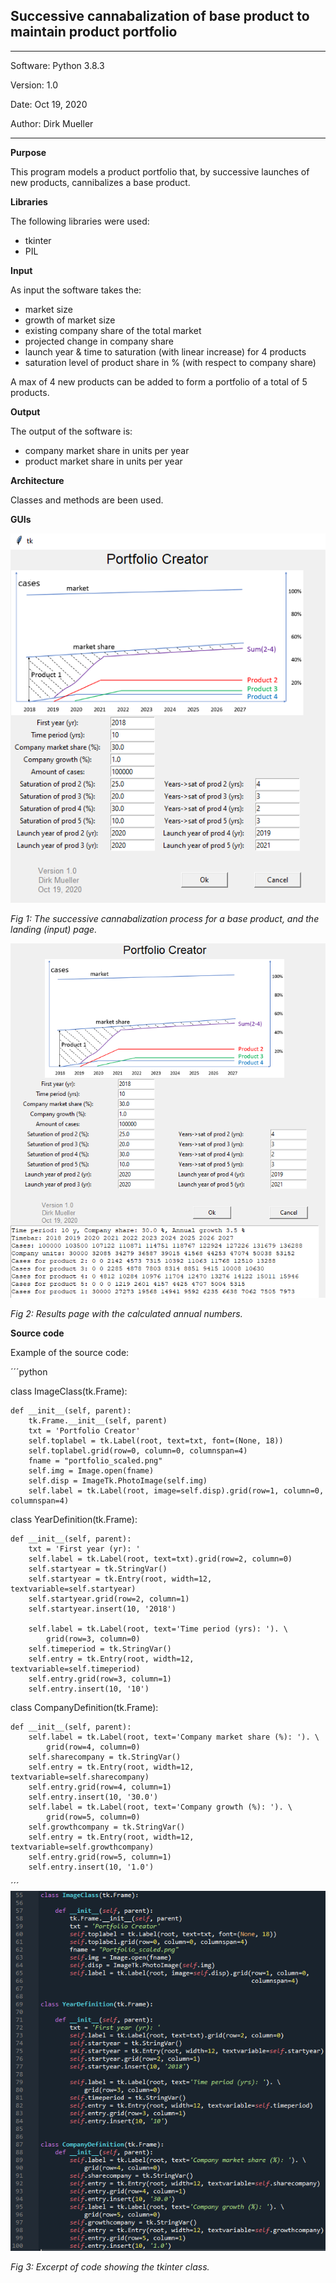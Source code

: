 ## Successive cannabalization of base product to maintain product portfolio
**********************************************
Software:		Python 3.8.3

Version:	  1.0

Date: 			Oct 19, 2020

Author:			Dirk Mueller
**********************************************

**Purpose**

This program models a product portfolio that, by successive launches of new products, cannibalizes a base product.


**Libraries**

The following libraries were used:
- tkinter
- PIL


**Input**

As input the software takes the:
  - market size
  - growth of market size
  - existing company share of the total market
  - projected change in company share
  - launch year & time to saturation (with linear increase) for 4 products
  - saturation level of product share in % (with respect to company share)

A max of 4 new products can be added to form a portfolio of a total of 5 products.


**Output**

The output of the software is:
  - company market share in units per year
  - product market share in units per year


**Architecture**

Classes and methods are been used.


**GUIs**

![](https://github.com/DirkMueller8/product_portfolio/blob/master/landing_page.png)

*Fig 1: The successive cannabalization process for a base product, and the landing (input) page.*


![](https://github.com/DirkMueller8/product_portfolio/blob/master/result_page.png)

*Fig 2: Results page with the calculated annual numbers.*


**Source code**

Example of the source code:

´´´python

class ImageClass(tk.Frame):

    def __init__(self, parent):
        tk.Frame.__init__(self, parent)
        txt = 'Portfolio Creator'
        self.toplabel = tk.Label(root, text=txt, font=(None, 18))
        self.toplabel.grid(row=0, column=0, columnspan=4)
        fname = "portfolio_scaled.png"
        self.img = Image.open(fname)
        self.disp = ImageTk.PhotoImage(self.img)
        self.label = tk.Label(root, image=self.disp).grid(row=1, column=0, columnspan=4)

class YearDefinition(tk.Frame):

    def __init__(self, parent):
        txt = 'First year (yr): '
        self.label = tk.Label(root, text=txt).grid(row=2, column=0)
        self.startyear = tk.StringVar()
        self.startyear = tk.Entry(root, width=12, textvariable=self.startyear)
        self.startyear.grid(row=2, column=1)
        self.startyear.insert(10, '2018')

        self.label = tk.Label(root, text='Time period (yrs): '). \
            grid(row=3, column=0)
        self.timeperiod = tk.StringVar()
        self.entry = tk.Entry(root, width=12, textvariable=self.timeperiod)
        self.entry.grid(row=3, column=1)
        self.entry.insert(10, '10')

class CompanyDefinition(tk.Frame):

    def __init__(self, parent):
        self.label = tk.Label(root, text='Company market share (%): '). \
            grid(row=4, column=0)
        self.sharecompany = tk.StringVar()
        self.entry = tk.Entry(root, width=12, textvariable=self.sharecompany)
        self.entry.grid(row=4, column=1)
        self.entry.insert(10, '30.0')
        self.label = tk.Label(root, text='Company growth (%): '). \
            grid(row=5, column=0)
        self.growthcompany = tk.StringVar()
        self.entry = tk.Entry(root, width=12, textvariable=self.growthcompany)
        self.entry.grid(row=5, column=1)
        self.entry.insert(10, '1.0')
        
´´´
![](https://github.com/DirkMueller8/product_portfolio/blob/master/snapshot.png)

*Fig 3: Excerpt of code showing the tkinter class.*
